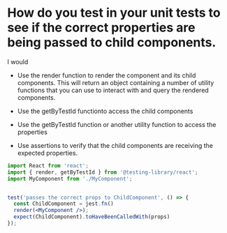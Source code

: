 # How do you test in your unit tests to see if the correct properties are being passed to child components.

I would

- Use the render function to render the component and its child components. This will return an object containing a number of utility functions that you can use to interact with and query the rendered components.

- Use the getByTestId functionto access the child components

- Use the getByTestId function or another utility function to access the properties

- Use assertions to verify that the child components are receiving the expected properties.

```jsx
import React from 'react';
import { render, getByTestId } from '@testing-library/react';
import MyComponent from './MyComponent';


test('passes the correct props to ChildComponent', () => {
  const ChildComponent = jest.fn()
  render(<MyComponent />);
  expect(ChildComponent).toHaveBeenCalledWith(props)
});
```